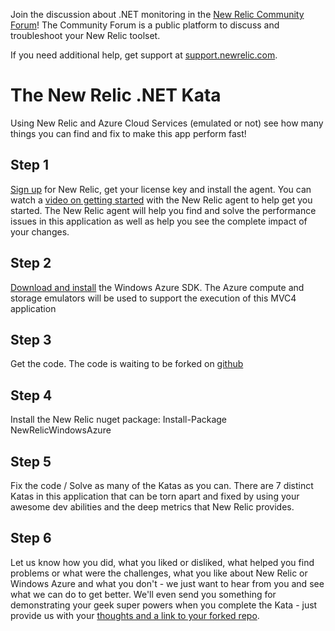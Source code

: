 Join the discussion about .NET monitoring in the [New Relic Community Forum](https://discuss.newrelic.com/category/net-agent)! The Community Forum is a public platform to discuss and troubleshoot your New Relic toolset.

If you need additional help, get support at [support.newrelic.com](https://support.newrelic.com).

The New Relic .NET Kata
=====================

Using New Relic and Azure Cloud Services (emulated or not) see how many things you can find and fix to make this app perform fast!

Step 1
-------
[Sign up](http://newrelic.com) for New Relic, get your license key and install the agent.  You can watch a [video on getting started](http://newrelic.com/resources/training) with the New Relic agent to help get you started. The New Relic agent will help you find and solve the performance issues in this application as well as help you see the complete impact of your changes.

Step 2
-------
[Download and install](http://www.windowsazure.com/en-us/develop/net/) the Windows Azure SDK. The Azure compute and storage emulators will be used to support the execution of this MVC4 application 

Step 3
-------
Get the code. The code is waiting to be forked on [github](https://github.com/newrelic/newrelic-dot-net-kata)

Step 4
-------
Install the New Relic nuget package:
Install-Package NewRelicWindowsAzure

Step 5
-------
Fix the code / Solve as many of the Katas as you can. There are 7 distinct Katas in this application that can be torn apart and fixed by using your awesome dev abilities and the deep metrics that New Relic provides.

Step 6
-------
Let us know how you did, what you liked or disliked, what helped you find problems or what were the challenges, what you like about New Relic or Windows Azure and what you don't - we just want to hear from you and see what we can do to get better. We'll even send you something for demonstrating your geek super powers when you complete the Kata - just provide us with your [thoughts and a link to your forked repo](https://support.newrelic.com/home).
